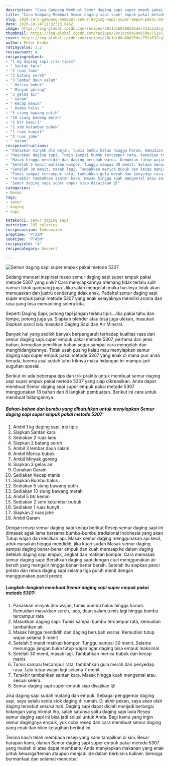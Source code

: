 ```yaml
---
description: "Cara Gampang Membuat Semur daging sapi super empuk pakai metode 5307, Lezat"
title: "Cara Gampang Membuat Semur daging sapi super empuk pakai metode 5307, Lezat"
slug: 5829-cara-gampang-membuat-semur-daging-sapi-super-empuk-pakai-metode-5307-lezat
date: 2020-10-24T11:32:13.046Z
image: https://img-global.cpcdn.com/recipes/20c1dc60a68d95de/751x532cq70/semur-daging-sapi-super-empuk-pakai-metode-5307-foto-resep-utama.jpg
thumbnail: https://img-global.cpcdn.com/recipes/20c1dc60a68d95de/751x532cq70/semur-daging-sapi-super-empuk-pakai-metode-5307-foto-resep-utama.jpg
cover: https://img-global.cpcdn.com/recipes/20c1dc60a68d95de/751x532cq70/semur-daging-sapi-super-empuk-pakai-metode-5307-foto-resep-utama.jpg
author: Peter Drake
ratingvalue: 3.2
reviewcount: 4
recipeingredient:
- "1 kg daging sapi iris tipis"
- " Santan kara"
- "2 ruas laos"
- "2 batang sereh"
- "3 lembar daun salam"
- " Merica bubuk"
- " Minyak goreng"
- "3 gelas air"
- " Garam"
- " Kecap manis"
- " Bumbu halus "
- "5 siung bawang putih"
- "10 siung bawang merah"
- "5 btr kemiri"
- "2 sdm ketumbar bubuk"
- "1 ruas kunyit"
- "2 ruas jahe"
- " Garam"
recipeinstructions:
- "Panaskan minyak dlm wajan, tumis bumbu halus hingga harum. Kemudian masukkan sereh, laos, daun salam.tumis lagi hingga bumbu tercampur rata"
- "Masukkan daging sapi. Tumis sampai bumbu tercampur rata, kemudian tambahkan air."
- "Masak hingga mendidih dan daging berubah warna. Kemudian tutup wajan selama 5 menit"
- "Setelah 5 menit matikan kompor. Tunggu sampai 30 menit. Selama menunggu jangan buka tutup wajan agar daging bisa empuk maksimal"
- "Setelah 30 menit, masak lagi. Tambahkan merica bubuk dan kecap manis"
- "Tumis sampai tercampur rata, tambahkan gula merah dan penyedap rasa. Lalu tutup wajan lagi selama 7 menit"
- "Terakhir tambahkan santan kara. Masak hingga kuah mengental atau sesuai selera."
- "Semur daging sapi super empuk siap disajikan 😍"
categories:
- Resep
tags:
- semur
- daging
- sapi

katakunci: semur daging sapi 
nutrition: 235 calories
recipecuisine: Indonesian
preptime: "PT22M"
cooktime: "PT45M"
recipeyield: "4"
recipecategory: Dessert

---
```



![Semur daging sapi super empuk pakai metode 5307](https://img-global.cpcdn.com/recipes/20c1dc60a68d95de/751x532cq70/semur-daging-sapi-super-empuk-pakai-metode-5307-foto-resep-utama.jpg)

Sedang mencari inspirasi resep semur daging sapi super empuk pakai metode 5307 yang unik? Cara menyiapkannya memang tidak terlalu sulit namun tidak gampang juga. Jika salah mengolah maka hasilnya tidak akan memuaskan dan justru cenderung tidak enak. Padahal semur daging sapi super empuk pakai metode 5307 yang enak selayaknya memiliki aroma dan rasa yang bisa memancing selera kita.

Seperti Daging Sapi, potong tapi jangan terlalu tipis. Jika pakai tahu dan tempe, potong juga ya. Siapkan blender atau bisa juga ulekan, masukan Siapkan panci lalu masukan Daging Sapi dan Air Mineral.

Banyak hal yang sedikit banyak berpengaruh terhadap kualitas rasa dari semur daging sapi super empuk pakai metode 5307, pertama dari jenis bahan, kemudian pemilihan bahan segar sampai cara mengolah dan menghidangkannya. Tidak usah pusing kalau mau menyiapkan semur daging sapi super empuk pakai metode 5307 yang enak di mana pun anda berada, karena asal sudah tahu triknya maka hidangan ini mampu jadi suguhan spesial.


Berikut ini ada beberapa tips dan trik praktis untuk membuat semur daging sapi super empuk pakai metode 5307 yang siap dikreasikan. Anda dapat membuat Semur daging sapi super empuk pakai metode 5307 menggunakan 18 bahan dan 8 langkah pembuatan. Berikut ini cara untuk membuat hidangannya.

<!--inarticleads1-->

##### Bahan-bahan dan bumbu yang dibutuhkan untuk menyiapkan Semur daging sapi super empuk pakai metode 5307:

1. Ambil 1 kg daging sapi, iris tipis
1. Siapkan  Santan kara
1. Sediakan 2 ruas laos
1. Siapkan 2 batang sereh
1. Ambil 3 lembar daun salam
1. Ambil  Merica bubuk
1. Ambil  Minyak goreng
1. Siapkan 3 gelas air
1. Gunakan  Garam
1. Sediakan  Kecap manis
1. Siapkan  Bumbu halus :
1. Sediakan 5 siung bawang putih
1. Sediakan 10 siung bawang merah
1. Ambil 5 btr kemiri
1. Sediakan 2 sdm ketumbar bubuk
1. Sediakan 1 ruas kunyit
1. Siapkan 2 ruas jahe
1. Ambil  Garam


Dengan resep semur daging sapi kecap berikut Resep semur daging sapi ini dimasak agak lama bersama bumbu-bumbu tradisional Indonesia yang akan Tutup wajan dan kecilkan api. Masak semur daging menggunakan api kecil, aduk masakan hingga mendidih, jika kuah sudah Masak semur daging sampai daging benar-benar empuk dan kuah meresap ke dalam daging Setelah daging sapi empuk, angkat dan matikan kompor. Cara memasak semur daging sapi: Bersihkan daging sapi dengan cuci menggunakan air bersih yang mengalir hingga benar-benar bersih. Setelah itu siapkan panci presto dan rebus daging sapi selama tiga puluh menit dengan menggunakan panci presto. 

<!--inarticleads2-->

##### Langkah-langkah membuat Semur daging sapi super empuk pakai metode 5307:

1. Panaskan minyak dlm wajan, tumis bumbu halus hingga harum. Kemudian masukkan sereh, laos, daun salam.tumis lagi hingga bumbu tercampur rata
1. Masukkan daging sapi. Tumis sampai bumbu tercampur rata, kemudian tambahkan air.
1. Masak hingga mendidih dan daging berubah warna. Kemudian tutup wajan selama 5 menit
1. Setelah 5 menit matikan kompor. Tunggu sampai 30 menit. Selama menunggu jangan buka tutup wajan agar daging bisa empuk maksimal
1. Setelah 30 menit, masak lagi. Tambahkan merica bubuk dan kecap manis
1. Tumis sampai tercampur rata, tambahkan gula merah dan penyedap rasa. Lalu tutup wajan lagi selama 7 menit
1. Terakhir tambahkan santan kara. Masak hingga kuah mengental atau sesuai selera.
1. Semur daging sapi super empuk siap disajikan 😍


Jika daging sapi sudah matang dan empuk. Sebagai penggemar daging sapi, saya selalu sedia stok daging di rumah. Di akhir pekan, saya akan olah daging tersebut sesuka hati. Daging sapi dapat diolah menjadi berbagai hidangan yang nikmat lho, salah satunya yaitu daging sapi lada Resep semur daging sapi ini bisa jadi solusi untuk Anda. Bagi kamu yang ingin semur dagingnya empuk, yuk coba resep dan cara membuat semur daging yang enak dan bikin ketagihan berikut ini. 

Terima kasih telah membaca resep yang kami tampilkan di sini. Besar harapan kami, olahan Semur daging sapi super empuk pakai metode 5307 yang mudah di atas dapat membantu Anda menyiapkan makanan yang enak untuk keluarga/teman ataupun menjadi ide dalam berbisnis kuliner. Semoga bermanfaat dan selamat mencoba!
